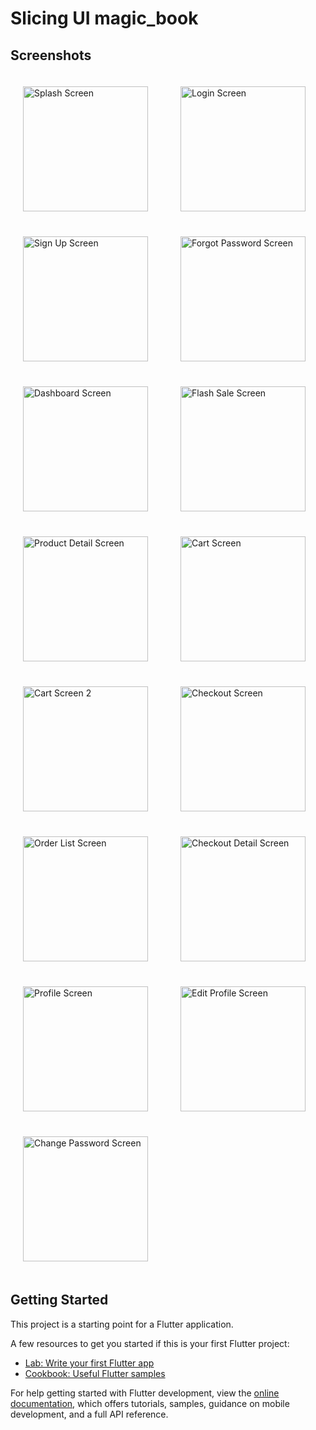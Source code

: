 # Slicing UI magic_book

## Screenshots
<div style="display: grid; grid-template-columns: repeat(2, 1fr); gap: 40px; padding: 20px;">
  <img src="assets/readme/1.splash.png" alt="Splash Screen" width="200"/>
  <img src="assets/readme/2.login.png" alt="Login Screen" width="200"/>
  <img src="assets/readme/3.signUp.png" alt="Sign Up Screen" width="200"/>
  <img src="assets/readme/4.forgotPassword.png" alt="Forgot Password Screen" width="200"/>
  <img src="assets/readme/5.dashboard.png" alt="Dashboard Screen" width="200"/>
  <img src="assets/readme/6.flashSale.png" alt="Flash Sale Screen" width="200"/>
  <img src="assets/readme/7.detilProduct.png" alt="Product Detail Screen" width="200"/>
  <img src="assets/readme/8.cart.png" alt="Cart Screen" width="200"/>
  <img src="assets/readme/9cart2.png" alt="Cart Screen 2" width="200"/>
  <img src="assets/readme/10.Checkout.png" alt="Checkout Screen" width="200"/>
  <img src="assets/readme/11.orderList.png" alt="Order List Screen" width="200"/>
  <img src="assets/readme/12.checoutDetail.png" alt="Checkout Detail Screen" width="200"/>
  <img src="assets/readme/13.profile.png" alt="Profile Screen" width="200"/>
  <img src="assets/readme/14.editProfile.png" alt="Edit Profile Screen" width="200"/>
  <img src="assets/readme/15.changePassword.png" alt="Change Password Screen" width="200"/>
</div>

## Getting Started

This project is a starting point for a Flutter application.

A few resources to get you started if this is your first Flutter project:

- [Lab: Write your first Flutter app](https://docs.flutter.dev/get-started/codelab)
- [Cookbook: Useful Flutter samples](https://docs.flutter.dev/cookbook)

For help getting started with Flutter development, view the
[online documentation](https://docs.flutter.dev/), which offers tutorials,
samples, guidance on mobile development, and a full API reference.
